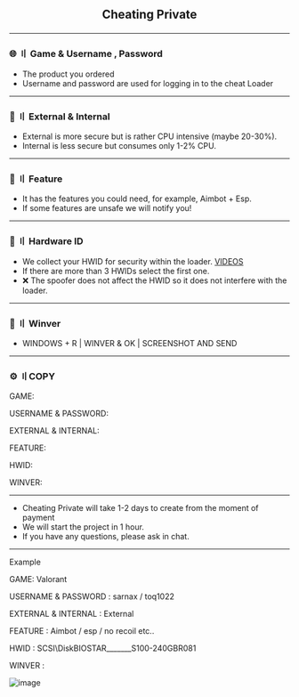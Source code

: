<h2 align="center">

Cheating Private

---

### 🌐 〢 Game & Username , Password

- The product you ordered
- Username and password are used for logging in to the cheat Loader
---

### 💭 〢 External & Internal

- External is more secure but is rather CPU intensive (maybe 20-30%).
- Internal is less secure but consumes only 1-2% CPU. 
---

### 📌 〢 Feature 

- It has the features you could need, for example, Aimbot + Esp.
- If some features are unsafe we will notify you!
---

### 🔎 〢 Hardware ID 

- We collect your HWID for security within the loader. [VIDEOS](https://youtu.be/WjtAUCDMihQ)
- If there are more than 3 HWIDs select the first one.
- ❌ The spoofer does not affect the HWID so it does not interfere with the loader. 
---

### 📁 〢 Winver

- WINDOWS + R | WINVER & OK | SCREENSHOT AND SEND 

---

### ⚙ 〢COPY 

GAME: 

USERNAME & PASSWORD: 

EXTERNAL & INTERNAL: 

FEATURE: 

HWID: 

WINVER: 

---


- Cheating Private will take 1-2 days to create from the moment of payment 
- We will start the project in 1 hour. 
- If you have any questions, please ask in chat.

---

Example 

GAME: Valorant

USERNAME & PASSWORD : sarnax / toq1022  

EXTERNAL & INTERNAL : External

FEATURE : Aimbot / esp / no recoil etc..

HWID : SCSI\DiskBIOSTAR_______S100-240GBR081

WINVER :
  
  ![image](https://user-images.githubusercontent.com/94861415/182467564-d2b46cb3-930e-4428-90b5-467533a5377d.png)


